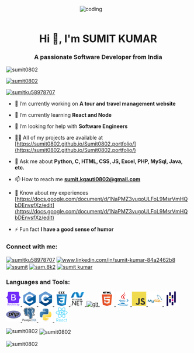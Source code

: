 <img align="right" alt="coding" width="60%" height="40%" src="https://d2ooyrflu7lhqd.cloudfront.net/boringowl_io_programmer_sitting_in_front_of_computer_in_realist_4b87e153_f152_4ef2_a20c_f6c7a1f7d9ce_1_086352e9ea.png?format=auto"><br><br>
<h1 align="center">Hi 👋, I'm SUMIT KUMAR</h1>
<h3 align="center">A passionate Software Developer from India</h3>
<p align="left"> <img src="https://komarev.com/ghpvc/?username=sumit0802&label=Profile%20views&color=0e75b6&style=flat" alt="sumit0802" /> </p>

<p align="left"> <a href="https://github.com/ryo-ma/github-profile-trophy"><img src="https://github-profile-trophy.vercel.app/?username=sumit0802" alt="sumit0802" /></a> </p>

<p align="left"> <a href="https://twitter.com/sumitku58978707" target="blank"><img src="https://img.shields.io/twitter/follow/sumitku58978707?logo=twitter&style=for-the-badge" alt="sumitku58978707" /></a> </p>

- 🔭 I’m currently working on **A tour and travel management website**

- 🌱 I’m currently learning **React and Node**

- 🤝 I’m looking for help with **Software Engineers**

- 👨‍💻 All of my projects are available at [https://sumit0802.github.io/Sumit0802.portfolio/](https://sumit0802.github.io/Sumit0802.portfolio/)

- 💬 Ask me about **Python, C, HTML, CSS, JS, Excel, PHP, MySql, Java, etc.**

- 📫 How to reach me **sumit.kgauti0802@gmail.com**

- 📄 Know about my experiences [https://docs.google.com/document/d/1NaPMZ3vugoULFoL9MsrVmHQbDEnvsfXz/edit](https://docs.google.com/document/d/1NaPMZ3vugoULFoL9MsrVmHQbDEnvsfXz/edit)

- ⚡ Fun fact **I have a good sense of humor**

<h3 align="left">Connect with me:</h3>
<p align="left">
<a href="https://twitter.com/sumitku58978707" target="blank"><img align="center" src="https://raw.githubusercontent.com/rahuldkjain/github-profile-readme-generator/master/src/images/icons/Social/twitter.svg" alt="sumitku58978707" height="30" width="40" /></a>
<a href="https://linkedin.com/in/www.linkedin.com/in/sumit-kumar-84a2462b8" target="blank"><img align="center" src="https://raw.githubusercontent.com/rahuldkjain/github-profile-readme-generator/master/src/images/icons/Social/linked-in-alt.svg" alt="www.linkedin.com/in/sumit-kumar-84a2462b8" height="30" width="40" /></a>
<a href="https://fb.com/ssumit" target="blank"><img align="center" src="https://raw.githubusercontent.com/rahuldkjain/github-profile-readme-generator/master/src/images/icons/Social/facebook.svg" alt="ssumit" height="30" width="40" /></a>
<a href="https://instagram.com/sam.8k2" target="blank"><img align="center" src="https://raw.githubusercontent.com/rahuldkjain/github-profile-readme-generator/master/src/images/icons/Social/instagram.svg" alt="sam.8k2" height="30" width="40" /></a>
<a href="https://www.youtube.com/c/sumit kumar" target="blank"><img align="center" src="https://raw.githubusercontent.com/rahuldkjain/github-profile-readme-generator/master/src/images/icons/Social/youtube.svg" alt="sumit kumar" height="30" width="40" /></a>
</p>

<h3 align="left">Languages and Tools:</h3>
<p align="left"> <a href="https://getbootstrap.com" target="_blank" rel="noreferrer"> <img src="https://raw.githubusercontent.com/devicons/devicon/master/icons/bootstrap/bootstrap-plain-wordmark.svg" alt="bootstrap" width="40" height="40"/> </a> <a href="https://www.cprogramming.com/" target="_blank" rel="noreferrer"> <img src="https://raw.githubusercontent.com/devicons/devicon/master/icons/c/c-original.svg" alt="c" width="40" height="40"/> </a> <a href="https://www.w3schools.com/cpp/" target="_blank" rel="noreferrer"> <img src="https://raw.githubusercontent.com/devicons/devicon/master/icons/cplusplus/cplusplus-original.svg" alt="cplusplus" width="40" height="40"/> </a> <a href="https://www.w3schools.com/css/" target="_blank" rel="noreferrer"> <img src="https://raw.githubusercontent.com/devicons/devicon/master/icons/css3/css3-original-wordmark.svg" alt="css3" width="40" height="40"/> </a> <a href="https://dotnet.microsoft.com/" target="_blank" rel="noreferrer"> <img src="https://raw.githubusercontent.com/devicons/devicon/master/icons/dot-net/dot-net-original-wordmark.svg" alt="dotnet" width="40" height="40"/> </a> <a href="https://git-scm.com/" target="_blank" rel="noreferrer"> <img src="https://www.vectorlogo.zone/logos/git-scm/git-scm-icon.svg" alt="git" width="40" height="40"/> </a> <a href="https://www.w3.org/html/" target="_blank" rel="noreferrer"> <img src="https://raw.githubusercontent.com/devicons/devicon/master/icons/html5/html5-original-wordmark.svg" alt="html5" width="40" height="40"/> </a> <a href="https://www.java.com" target="_blank" rel="noreferrer"> <img src="https://raw.githubusercontent.com/devicons/devicon/master/icons/java/java-original.svg" alt="java" width="40" height="40"/> </a> <a href="https://developer.mozilla.org/en-US/docs/Web/JavaScript" target="_blank" rel="noreferrer"> <img src="https://raw.githubusercontent.com/devicons/devicon/master/icons/javascript/javascript-original.svg" alt="javascript" width="40" height="40"/> </a> <a href="https://www.mysql.com/" target="_blank" rel="noreferrer"> <img src="https://raw.githubusercontent.com/devicons/devicon/master/icons/mysql/mysql-original-wordmark.svg" alt="mysql" width="40" height="40"/> </a> <a href="https://pandas.pydata.org/" target="_blank" rel="noreferrer"> <img src="https://raw.githubusercontent.com/devicons/devicon/2ae2a900d2f041da66e950e4d48052658d850630/icons/pandas/pandas-original.svg" alt="pandas" width="40" height="40"/> </a> <a href="https://www.php.net" target="_blank" rel="noreferrer"> <img src="https://raw.githubusercontent.com/devicons/devicon/master/icons/php/php-original.svg" alt="php" width="40" height="40"/> </a> <a href="https://www.postgresql.org" target="_blank" rel="noreferrer"> <img src="https://raw.githubusercontent.com/devicons/devicon/master/icons/postgresql/postgresql-original-wordmark.svg" alt="postgresql" width="40" height="40"/> </a> <a href="https://www.python.org" target="_blank" rel="noreferrer"> <img src="https://raw.githubusercontent.com/devicons/devicon/master/icons/python/python-original.svg" alt="python" width="40" height="40"/> </a> <a href="https://reactjs.org/" target="_blank" rel="noreferrer"> <img src="https://raw.githubusercontent.com/devicons/devicon/master/icons/react/react-original-wordmark.svg" alt="react" width="40" height="40"/> </a> </p>

<p><img align="left" src="https://github-readme-stats.vercel.app/api/top-langs?username=sumit0802&show_icons=true&locale=en&layout=compact" alt="sumit0802" /></p>

<p>&nbsp;<img align="center" src="https://github-readme-stats.vercel.app/api?username=sumit0802&show_icons=true&locale=en" alt="sumit0802" /></p>

<p><img align="center" src="https://github-readme-streak-stats.herokuapp.com/?user=sumit0802&" alt="sumit0802" /></p>
